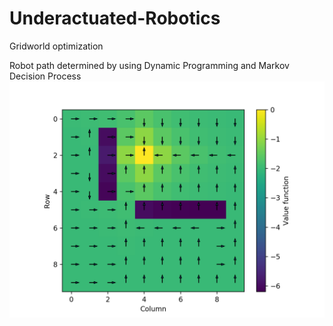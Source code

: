 # Underactuated-Robotics

Gridworld optimization

Robot path determined by using Dynamic Programming and Markov Decision Process
![Alt text](Gridworld_Value_Iteration/value_function.png)
